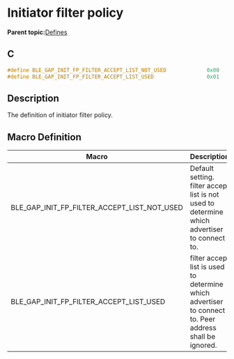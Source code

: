 # Initiator filter policy

**Parent topic:**[Defines](GUID-9781CD29-3C4B-41EE-8F98-355D2AA99482.md)

## C

```c
#define BLE_GAP_INIT_FP_FILTER_ACCEPT_LIST_NOT_USED             0x00
#define BLE_GAP_INIT_FP_FILTER_ACCEPT_LIST_USED                 0x01
```

## Description

The definition of initiator filter policy.

## Macro Definition

|Macro|Description|
|-----|-----------|
|BLE\_GAP\_INIT\_FP\_FILTER\_ACCEPT\_LIST\_NOT\_USED|Default setting. filter accept list is not used to determine which advertiser to connect to.|
|BLE\_GAP\_INIT\_FP\_FILTER\_ACCEPT\_LIST\_USED|filter accept list is used to determine which advertiser to connect to. Peer address shall be ignored.|

